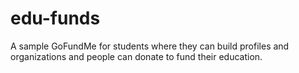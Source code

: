 # edu-funds
A sample GoFundMe for students where they can build profiles and organizations and people can donate to fund their education. 
